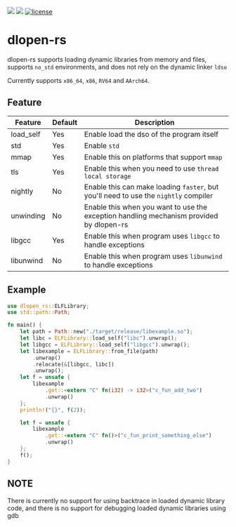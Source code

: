 [![](https://img.shields.io/crates/v/dlopen-rs.svg)](https://crates.io/crates/dlopen-rs)
[![](https://img.shields.io/crates/d/dlopen-rs.svg)](https://crates.io/crates/dlopen-rs)
[![license](https://img.shields.io/crates/l/dlopen-rs.svg)](https://crates.io/crates/dlopen-rs)
# dlopen-rs

dlopen-rs supports loading dynamic libraries from memory and files, supports `no_std` environments, and does not rely on the dynamic linker `ldso`

Currently supports `x86_64`, `x86`, `RV64` and `AArch64`.

## Feature
| Feature              | Default | Description |
|--------------------- |---------|-|
| load_self            | Yes     | Enable load the dso of the program itself |
| std          | Yes     | Enable `std` |
| mmap         | Yes      | Enable this on platforms that support `mmap` |
| tls         | Yes     | Enable this when you need to use `thread local storage` |
| nightly | No      | Enable this can make loading `faster`, but you'll need to use the `nightly` compiler |
| unwinding           | No      | Enable this when you want to use the exception handling mechanism provided by dlopen-rs  |
| libgcc            | Yes      | Enable this when program uses `libgcc` to handle exceptions |
| libunwind          | No     | Enable this when program uses `libunwind` to handle exceptions |

## Example
```rust
use dlopen_rs::ELFLibrary;
use std::path::Path;

fn main() {
    let path = Path::new("./target/release/libexample.so");
    let libc = ELFLibrary::load_self("libc").unwrap();
    let libgcc = ELFLibrary::load_self("libgcc").unwrap();
    let libexample = ELFLibrary::from_file(path)
        .unwrap()
        .relocate(&[libgcc, libc])
        .unwrap();
    let f = unsafe {
        libexample
            .get::<extern "C" fn(i32) -> i32>("c_fun_add_two")
            .unwrap()
    };
    println!("{}", f(2));

    let f = unsafe {
        libexample
            .get::<extern "C" fn()>("c_fun_print_something_else")
            .unwrap()
    };
    f();
}
```
## NOTE
There is currently no support for using backtrace in loaded dynamic library code, and there is no support for debugging loaded dynamic libraries using gdb